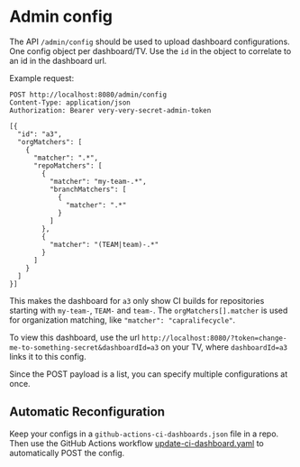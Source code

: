 # Admin config

The API `/admin/config` should be used to upload dashboard configurations.
One config object per dashboard/TV. Use the `id` in the object to correlate to an id in the dashboard url.

Example request:

```http request
POST http://localhost:8080/admin/config
Content-Type: application/json
Authorization: Bearer very-very-secret-admin-token

[{
  "id": "a3",
  "orgMatchers": [
    {
      "matcher": ".*",
      "repoMatchers": [
        {
          "matcher": "my-team-.*",
          "branchMatchers": [
            {
              "matcher": ".*"
            }
          ]
        },
        {
          "matcher": "(TEAM|team)-.*"
        }
      ]
    }
  ]
}]
```

This makes the dashboard for `a3` only show CI builds for repositories starting with `my-team-`, `TEAM-` and `team-`.
The `orgMatchers[].matcher` is used for organization matching, like `"matcher": "capralifecycle"`.

To view this dashboard, use the url `http://localhost:8080/?token=change-me-to-something-secret&dashboardId=a3` on your
TV, where `dashboardId=a3` links it to this config.

Since the POST payload is a list, you can specify multiple configurations at once.

## Automatic Reconfiguration

Keep your configs in a `github-actions-ci-dashboards.json` file in a repo. Then use the GitHub Actions
workflow [update-ci-dashboard.yaml](update-ci-dashboard.yaml) to automatically POST the config.

